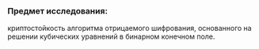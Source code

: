 ### Предмет исследования: 
криптостойкость алгоритма отрицаемого шифрования, основанного на решении кубических уравнений в бинарном конечном поле.
